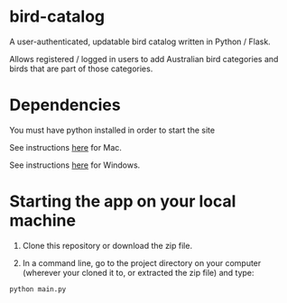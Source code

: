 # bird-catalog
A user-authenticated, updatable bird catalog written in Python / Flask. 

Allows registered / logged in users to add Australian bird categories and birds that are part of those categories.

# Dependencies

You must have python installed in order to start the site

See instructions [here](https://classroom.udacity.com/nanodegrees/nd004/parts/0041345401/modules/356120945175460/lessons/990110642/concepts/36256587390923#) for Mac.

See instructions [here](https://classroom.udacity.com/nanodegrees/nd004/parts/0041345401/modules/356120945175460/lessons/990110642/concepts/36691786570923#) for Windows.

# Starting the app on your local machine

1) Clone this repository or download the zip file.

2) In a command line, go to the project directory on your computer (wherever your cloned it to, or extracted the zip file) and type:
```
python main.py
```


